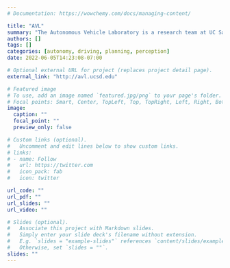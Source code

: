 ```yaml
---
# Documentation: https://wowchemy.com/docs/managing-content/

title: "AVL"
summary: "The Autonomous Vehicle Laboratory is a research team at UC San  Diego led by the Contextual Robotics Director, Dr.  Henrik I. Christensen. The group's research focus is to explore and develop robust autonomous car systems and architectures. From this, AVL aims to develop self-driving cars for mail-delivery and micro-transit applications on campus while collaborating with its network of industry experts."
authors: []
tags: []
categories: [autonomy, driving, planning, perception]
date: 2022-06-05T14:23:08-07:00

# Optional external URL for project (replaces project detail page).
external_link: "http://avl.ucsd.edu"

# Featured image
# To use, add an image named `featured.jpg/png` to your page's folder.
# Focal points: Smart, Center, TopLeft, Top, TopRight, Left, Right, BottomLeft, Bottom, BottomRight.
image:
  caption: ""
  focal_point: ""
  preview_only: false

# Custom links (optional).
#   Uncomment and edit lines below to show custom links.
# links:
# - name: Follow
#   url: https://twitter.com
#   icon_pack: fab
#   icon: twitter

url_code: ""
url_pdf: ""
url_slides: ""
url_video: ""

# Slides (optional).
#   Associate this project with Markdown slides.
#   Simply enter your slide deck's filename without extension.
#   E.g. `slides = "example-slides"` references `content/slides/example-slides.md`.
#   Otherwise, set `slides = ""`.
slides: ""
---
```

